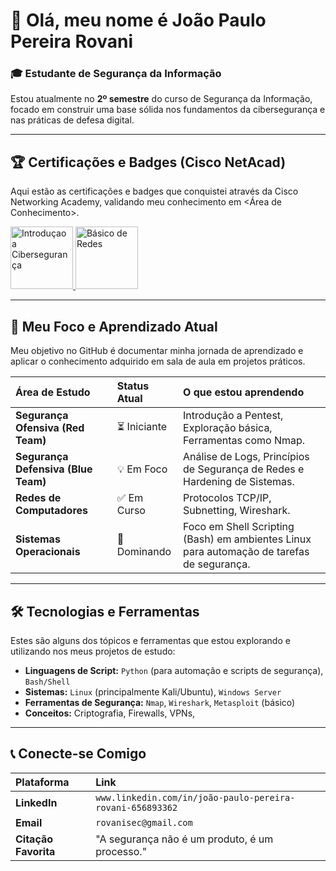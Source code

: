 # 👋 Olá, meu nome é João Paulo Pereira Rovani
### 🎓 Estudante de Segurança da Informação

Estou atualmente no **2º semestre** do curso de Segurança da Informação, focado em construir uma base sólida nos fundamentos da cibersegurança e nas práticas de defesa digital.

---

## 🏆 Certificações e Badges (Cisco NetAcad)

Aqui estão as certificações e badges que conquistei através da Cisco Networking Academy, validando meu conhecimento em <Área de Conhecimento>.

<a href="https://www.credly.com/badges/1768ae39-8b7b-4b9d-88b0-05f96b7e6469" target="_blank">
    <img src="https://drive.google.com/file/d/1IxmUPwN14ekWD2AkM6t75X2tCkXiFGOz/view?usp=sharing" alt="Introduçao a Cibersegurança" width="100"/>
</a>
<a href="https://www.credly.com/badges/60e5ed60-745b-47cd-b262-6421ccdb0b74" target="_blank">
    <img src="https://drive.google.com/file/d/1gMXx8I5FXm86PbOeCkZ8fJiPlOQLTqmU/view?usp=sharing" alt="Básico de Redes" width="100"/>
</a>

---

## 🚀 Meu Foco e Aprendizado Atual

Meu objetivo no GitHub é documentar minha jornada de aprendizado e aplicar o conhecimento adquirido em sala de aula em projetos práticos.

| Área de Estudo | Status Atual | O que estou aprendendo |
| :--- | :--- | :--- |
| **Segurança Ofensiva (Red Team)** | ⏳ Iniciante | Introdução a Pentest, Exploração básica, Ferramentas como Nmap. |
| **Segurança Defensiva (Blue Team)** | 💡 Em Foco | Análise de Logs, Princípios de Segurança de Redes e Hardening de Sistemas. |
| **Redes de Computadores** | ✅ Em Curso | Protocolos TCP/IP, Subnetting, Wireshark. |
| **Sistemas Operacionais** | 🐧 Dominando | Foco em Shell Scripting (Bash) em ambientes Linux para automação de tarefas de segurança. |

---

## 🛠️ Tecnologias e Ferramentas

Estes são alguns dos tópicos e ferramentas que estou explorando e utilizando nos meus projetos de estudo:

* **Linguagens de Script:** `Python` (para automação e scripts de segurança), `Bash/Shell`
* **Sistemas:** `Linux` (principalmente Kali/Ubuntu), `Windows Server`
* **Ferramentas de Segurança:** `Nmap`, `Wireshark`, `Metasploit` (básico)
* **Conceitos:** Criptografia, Firewalls, VPNs,

---


## 📞 Conecte-se Comigo

| Plataforma | Link |
| :--- | :--- |
| **LinkedIn** | `www.linkedin.com/in/joão-paulo-pereira-rovani-656893362` |
| **Email** | `rovanisec@gmail.com` |
| **Citação Favorita** | "A segurança não é um produto, é um processo." |
